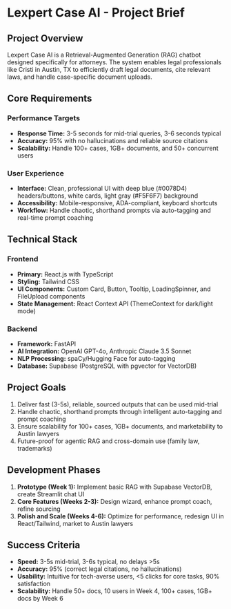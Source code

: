 # Lexpert Case AI - Project Brief

## Project Overview

Lexpert Case AI is a Retrieval-Augmented Generation (RAG) chatbot designed specifically for attorneys. The system enables legal professionals like Cristi in Austin, TX to efficiently draft legal documents, cite relevant laws, and handle case-specific document uploads.

## Core Requirements

### Performance Targets

- **Response Time:** 3-5 seconds for mid-trial queries, 3-6 seconds typical
- **Accuracy:** 95% with no hallucinations and reliable source citations
- **Scalability:** Handle 100+ cases, 1GB+ documents, and 50+ concurrent users

### User Experience

- **Interface:** Clean, professional UI with deep blue (#0078D4) headers/buttons, white cards, light gray (#F5F6F7) background
- **Accessibility:** Mobile-responsive, ADA-compliant, keyboard shortcuts
- **Workflow:** Handle chaotic, shorthand prompts via auto-tagging and real-time prompt coaching

## Technical Stack

### Frontend

- **Primary:** React.js with TypeScript
- **Styling:** Tailwind CSS
- **UI Components:** Custom Card, Button, Tooltip, LoadingSpinner, and FileUpload components
- **State Management:** React Context API (ThemeContext for dark/light mode)

### Backend

- **Framework:** FastAPI
- **AI Integration:** OpenAI GPT-4o, Anthropic Claude 3.5 Sonnet
- **NLP Processing:** spaCy/Hugging Face for auto-tagging
- **Database:** Supabase (PostgreSQL with pgvector for VectorDB)

## Project Goals

1. Deliver fast (3-5s), reliable, sourced outputs that can be used mid-trial
2. Handle chaotic, shorthand prompts through intelligent auto-tagging and prompt coaching
3. Ensure scalability for 100+ cases, 1GB+ documents, and marketability to Austin lawyers
4. Future-proof for agentic RAG and cross-domain use (family law, trademarks)

## Development Phases

1. **Prototype (Week 1):** Implement basic RAG with Supabase VectorDB, create Streamlit chat UI
2. **Core Features (Weeks 2-3):** Design wizard, enhance prompt coach, refine sourcing
3. **Polish and Scale (Weeks 4-6):** Optimize for performance, redesign UI in React/Tailwind, market to Austin lawyers

## Success Criteria

- **Speed:** 3-5s mid-trial, 3-6s typical, no delays >5s
- **Accuracy:** 95% (correct legal citations, no hallucinations)
- **Usability:** Intuitive for tech-averse users, <5 clicks for core tasks, 90% satisfaction
- **Scalability:** Handle 50+ docs, 10 users in Week 4, 100+ cases, 1GB+ docs by Week 6
